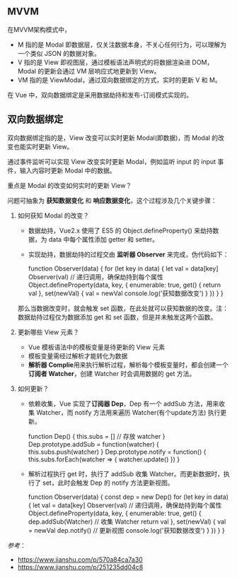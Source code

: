 ## MVVM

在MVVM架构模式中，

* M 指的是 Modal 即数据层，仅关注数据本身，不关心任何行为，可以理解为一个类似 JSON 的数据对象。
* V 指的是 View 即视图层，通过模板语法声明式的将数据渲染进 DOM，Modal 的更新会通过 VM 层响应式地更新到 View。
* VM 指的是 ViewModal，通过双向数据绑定的方式，实时的更新 V 和 M。

在 Vue 中，双向数据绑定是采用数据劫持和发布-订阅模式实现的。

## 双向数据绑定

双向数据绑定指的是，View 改变可以实时更新 Modal(即数据)，而 Modal 的改变也能实时更新 View。

通过事件监听可以实现 View 改变实时更新 Modal，例如监听 input 的 input 事件，输入内容时更新 Modal 中的数据。

重点是 Modal 的改变如何实时的更新 View？

问题可抽象为 **获知数据变化** 和 **响应数据变化**，这个过程涉及几个关键步骤：

1. 如何获知 Modal 的改变？
   
   * 数据劫持，Vue2.x 使用了 ES5 的 Object.defineProperty() 来劫持数据，为 data 中每个属性添加 getter 和 setter。
   * 实现劫持，数据劫持的过程交由 **监听器 Observer** 来完成，伪代码如下：

        function Observer(data) {
            for (let key in data) {
                let val = data[key]
                Observer(val)   // 递归调用，确保劫持到每个属性
                Object.defineProperty(data, key, {
                    enumerable: true,
                    get() {
                        return val
                    },
                    set(newVal) {
                        val = newVal
                        console.log('获知数据改变')
                    }
                })
            }
        }

    那么当数据改变时，就会触发 set 函数，在此处就可以获知数据的改变。注：数据劫持过程仅为数据添加 get 和 set 函数，但是并未触发这两个函数。
  
2. 更新哪些 View 元素？

    * Vue 模板语法中的模板变量是待更新的 View 元素
    * 模板变量需经过解析才能转化为数据
    * **解析器 Complie**用来执行解析过程，解析每个模板变量时，都会创建一个**订阅者 Watcher**，创建 Watcher 时会调用数据的 get 方法。

3. 如何更新？

    * 依赖收集，Vue 实现了**订阅器 Dep**，Dep 有一个 addSub 方法，用来收集 Watcher，而 notify 方法用来遍历 Watcher(有个update方法) 执行更新。

        function Dep() {
           this.subs = []  // 存放 watcher
        }
        Dep.prototype.addSub = function(watcher) {
            this.subs.push(watcher)
        }
        Dep.prototype.notify = function() {
            this.subs.forEach(watcher => {
                watcher.update()
            })
        }

    * 解析过程执行 get 时，执行了 addSub 收集 Watcher。而更新数据时，执行了 set，此时会触发 Dep 的 notify 方法更新视图。

        function Observer(data) {
            const dep = new Dep()
            for (let key in data) {
                let val = data[key]
                Observer(val)   // 递归调用，确保劫持到每个属性
                Object.defineProperty(data, key, {
                    enumerable: true,
                    get() {
                        dep.addSub(Watcher)     // 收集 Watcher
                        return val
                    },
                    set(newVal) {
                        val = newVal
                        dep.notify()            // 更新视图
                        console.log('获知数据改变')
                    }
                })
            }
        }

*参考*：        
* https://www.jianshu.com/p/570a84ca7a30
* https://www.jianshu.com/p/251235dd04c8
